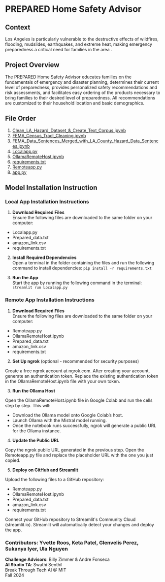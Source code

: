 # PREPARED Home Safety Advisor

## Context
Los Angeles is particularly vulnerable to the destructive effects of wildfires, flooding, mudslides, earthquakes, and extreme heat, making emergency preparedness a critical need for families in the area .

## Project Overview
The PREPARED Home Safety Advisor educates families on the fundamentals of emergency and disaster planning, determines their current level of preparedness, provides personalized safety recommendations and risk assessments, and facilitates easy ordering of the products necessary to bring families to their desired level of preparedness. All recommendations are customized to their household location and basic demographics.

## File Order
1. [Clean_LA_Hazard_Dataset_&_Create_Text_Corpus.ipynb](https://github.com/PREPARED-AI-Studio-Project/PREPARED-Project/blob/main/Clean_LA_Hazard_Dataset_%26_Create_Text_Corpus.ipynb)
2. [FEMA_Census_Tract_Cleaning.ipynb](https://github.com/PREPARED-AI-Studio-Project/PREPARED-Project/blob/main/FEMA_Census_Tract_Cleaning.ipynb)
4. [FEMA_Data_Sentences_Merged_with_LA_County_Hazard_Data_Sentences.ipynb](https://github.com/PREPARED-AI-Studio-Project/PREPARED-Project/blob/main/FEMA_Data_Sentences_Merged_with_LA_County_Hazard_Data_Sentences.ipynb)
5. [Localapp.py](https://github.com/PREPARED-AI-Studio-Project/PREPARED-Project/blob/main/Localapp.py)
6. [OllamaRemoteHost.ipynb](https://github.com/PREPARED-AI-Studio-Project/PREPARED-Project/blob/main/OllamaRemoteHost.ipynb)
7. [requirements.txt](https://github.com/PREPARED-AI-Studio-Project/PREPARED-Project/blob/main/requirements.txt)
8. [Remoteapp.py](https://github.com/PREPARED-AI-Studio-Project/PREPARED-Project/blob/main/Remoteapp.py)
9. [app.py](https://github.com/PREPARED-AI-Studio-Project/PREPARED-Project/blob/main/app.py)

## Model Installation Instruction
### Local App Installation Instructions

1. **Download Required Files**  
Ensure the following files are downloaded to the same folder on your computer:  

- Localapp.py  
- Prepared_data.txt  
- amazon_link.csv  
- requirements.txt  

2. **Install Required Dependencies**  
Open a terminal in the folder containing the files and run the following command to install dependencies:  ```pip install -r requirements.txt``` 

3. **Run the App**  
Start the app by running the following command in the terminal:  ``` streamlit run Localapp.py  ```


### Remote App Installation Instructions

1. **Download Required Files**  
Ensure the following files are downloaded to the same folder on your computer:  

- Remoteapp.py  
- OllamaRemoteHost.ipynb  
- Prepared_data.txt  
- amazon_link.csv  
- requirements.txt  

2. **Set Up ngrok** (optional - recommended for security purposes)  

Create a free ngrok account at ngrok.com.  After creating your account, generate an authentication token.  Replace the existing authentication token in the OllamaRemoteHost.ipynb file with your own token.  

3. **Run the Ollama Host**  

Open the OllamaRemoteHost.ipynb file in Google Colab and run the cells step by step.  This will:  
- Download the Ollama model onto Google Colab’s host.  
- Launch Ollama with the Mistral model running.  
- Once the notebook runs successfully, ngrok will generate a public URL for the Ollama instance.  

4. **Update the Public URL**  

Copy the ngrok public URL generated in the previous step.  Open the Remoteapp.py file and replace the placeholder URL with the one you just copied.  

5. **Deploy on GitHub and Streamlit**  

Upload the following files to a GitHub repository:  

- Remoteapp.py  
- OllamaRemoteHost.ipynb   
- Prepared_data.txt  
- amazon_link.csv  
- requirements.txt  

Connect your GitHub repository to Streamlit's Community Cloud (streamlit.io).  Streamlit will automatically detect your changes and deploy the app.  

### Contributors: Yvette Roos, Keta Patel, Glenvelis Perez, Sukanya Iyer, Ula Nguyen <br>
**Challenge Advisors**: Billy Zimmer & Andre Fonseca <br>
**AI Studio TA**: Swathi Senthil <br>
Break Through Tech AI @ MIT <br>
Fall 2024
